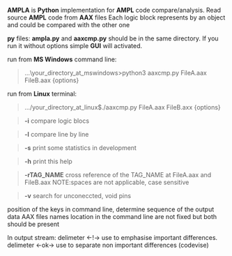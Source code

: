 **AMPLA** is **Python** implementation for **AMPL** code compare/analysis.
Read source **AMPL** code from **AAX** files
Each logic block represents by an object and could be compared with the other one

**py** files: **ampla.py** and **aaxcmp.py** should be in the same directory.
If you run it without options simple **GUI** will activated.

run from **MS Windows** command line:
> ...\your_directory_at_mswindows>python3 aaxcmp.py FileA.aax FileB.aax {options}

run from **Linux** terminal:
> .../your_directory_at_linux$./aaxcmp.py FileA.aax FileB.axx {options}
    
>**-i** compare logic blocs

>**-l** compare line by line

>**-s** print some statistics in development

>**-h** print this help

>**-rTAG_NAME** cross reference of the TAG_NAME at FileA.aax and FileB.aax NOTE:spaces are not applicable, case sensitive

>**-v** search for unconeccted, void pins

position of the keys in command line, determine sequence of the output data
AAX files names location in the command line are not fixed but both should be present

In output stream:
    delimeter   <-!->    use to emphasise important differences.
    delimeter   <-ok->   use to separate non important differences (codevise)

